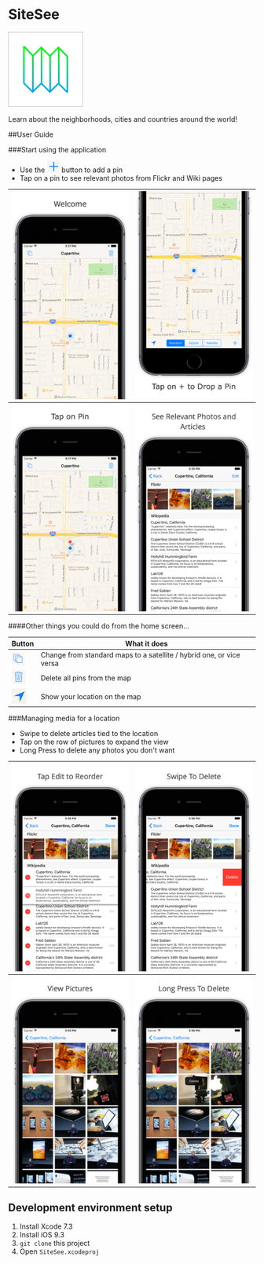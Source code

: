 
# SiteSee
![add](Images/Icon-76@2x.png) 

Learn about the neighborhoods, cities and countries around the world!

<!-- Screenshots here -->

##User Guide

###Start using the application
- Use the ![add](Images/add.png) button to add a pin
- Tap on a pin to see relevant photos from Flickr and Wiki pages 


 ![](Images/0.jpg) |![](Images/1.jpg)  
----|----
 ![](Images/2.jpg) | ![](Images/3.jpg)


####Other things you could do from the home screen...

Button | What it does
----|----
![layers](Images/layers.png) | Change from standard maps to a satellite / hybrid one, or vice versa
![layers](Images/trash.png) | Delete all pins from the map
![layers](Images/arrow.png) | Show your location on the map


###Managing media for a location

- Swipe to delete articles tied to the location
- Tap on the row of pictures to expand the view
- Long Press to delete any photos you don't want 


 ![](Images/4.jpg) |![](Images/5.jpg)  
----|----
 ![](Images/6.jpg) | ![](Images/7.jpg)

## Development environment setup

1. Install Xcode 7.3
2. Install iOS 9.3
3. `git clone` this project
4. Open `SiteSee.xcodeproj`
